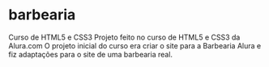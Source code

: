 # barbearia
Curso de HTML5 e CSS3 
Projeto feito no curso de HTML5 e CSS3 da Alura.com
O projeto inicial do curso era criar o site para a Barbearia Alura e fiz adaptações para o site de uma barbearia real.
